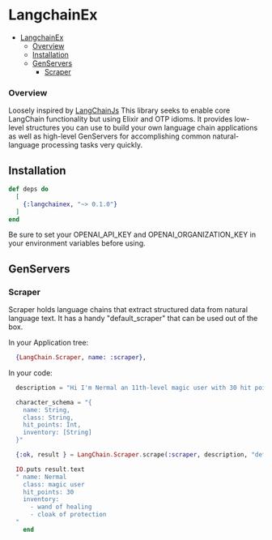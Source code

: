 # LangchainEx   

- [LangchainEx](#langchainex)
    - [Overview](#overview)
  - [Installation](#installation)
  - [GenServers](#genservers)
    - [Scraper](#scraper)


### Overview

Loosely inspired by [LangChainJs](https://github.com/hwchase17/langchainjs)
This library seeks to enable core LangChain functionality but using
Elixir and OTP idioms. It provides low-level structures
you can use to build your own language chain applications
as well as high-level GenServers for accomplishing common 
natural-language processing tasks very quickly. 

## Installation

```elixir
def deps do
  [
    {:langchainex, "~> 0.1.0"}
  ]
end
```

Be sure to set your OPENAI_API_KEY and OPENAI_ORGANIZATION_KEY in your environment variables before using.


## GenServers 

### Scraper

Scraper holds language chains that extract structured data
from natural language text. It has a handy "default_scraper" that
can be used out of the box.


In your Application tree:
```elixir
  {LangChain.Scraper, name: :scraper},
```

In your code: 
```elixir
  description = "Hi I'm Nermal an 11th-level magic user with 30 hit points, I have a wand of healing and a cloak of protection in my inventory."

  character_schema = "{
    name: String,
    class: String,
    hit_points: Int,          
    inventory: [String]
  }"

  {:ok, result } = LangChain.Scraper.scrape(:scraper, description, "default_scraper", %{ output_format: "YAML", input_schema: character_schema }) 

  IO.puts result.text 
  " name: Nermal
    class: magic user
    hit_points: 30
    inventory:
      - wand of healing
      - cloak of protection
  "
    end
```
